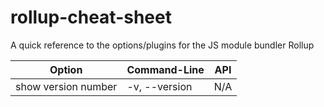 # rollup-cheat-sheet
A quick reference to the options/plugins for the JS module bundler Rollup

| Option              | Command-Line  | API |
| ------------------- | ------------- | --- |
| show version number | -v, --version | N/A |
